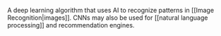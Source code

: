 A deep learning algorithm that uses AI to recognize patterns in [[Image Recognition|images]].
CNNs may also be used for [[natural language processing]] and recommendation engines.